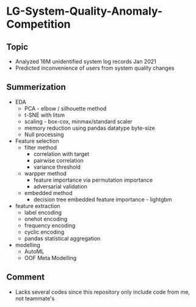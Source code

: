 # LG-System-Quality-Anomaly-Competition

## Topic
- Analyzed 16M unidentified system log records Jan 2021
- Predicted inconvenience of users from system quality changes

## Summerization
- EDA
  - PCA - elbow / silhouette method
  - t-SNE with litsm 
  - scaling - box-cox, minmax/standard scaler
  - memory reduction using pandas datatype byte-size 
  - Null processing
- Feature selection
  - filter method
    -   correlation with target
    -   pairwise correlation
    -   variance threshold
  - warpper method
    -   feature importance via permutation importance
    -   adversarial validation
  - embedded method
    -   decision tree embedded feature importance - lightgbm
- feature extraction
  - label encoding
  - onehot encoding
  - frequency encoding
  - cyclic encoding
  - pandas statistical aggregation
- modelling
  - AutoML
  - OOF Meta Modelling 

## Comment
- Lacks several codes since this repository only include code from me, not teammate's
